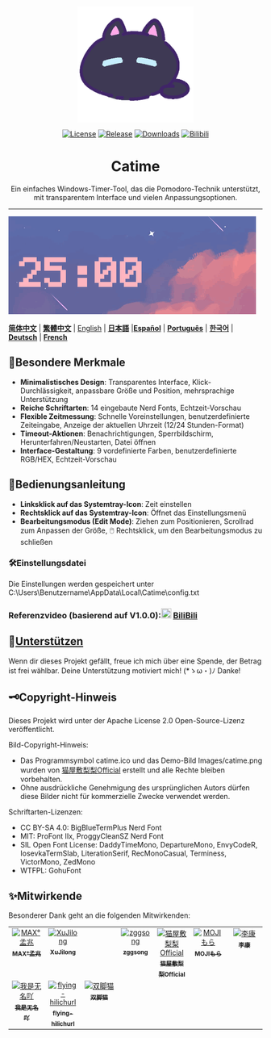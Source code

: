 <p align="center">
<a href="https://github.com/vladelaina/Catime" target="_blank">
<img align="center" alt="catime" width="230" src="../Images/catime.png" />
</a>
</p>

<p align="center">
  <a href="https://github.com/vladelaina/Catime/blob/main/LICENSE"><img alt="License" src="https://img.shields.io/github/license/vladelaina/Catime" /></a>
  <a href="https://github.com/vladelaina/Catime/releases/latest"><img alt="Release" src="https://img.shields.io/github/release/vladelaina/Catime.svg" /></a>
  <a href="https://github.com/vladelaina/Catime/releases"><img alt="Downloads" src="https://img.shields.io/github/downloads/vladelaina/Catime/total" /></a>
  <a href="https://space.bilibili.com/1862395225"><img alt="Bilibili" src="https://img.shields.io/badge/Bilibili-space-ff69b4?logo=bilibili" /></a>
</p>

<h1 align="center">Catime</h1>

<p align="center">Ein einfaches Windows-Timer-Tool, das die Pomodoro-Technik unterstützt, mit transparentem Interface und vielen Anpassungsoptionen.</p>

---

![Catime](../Images/catime.gif)

  [**简体中文**](https://github.com/vladelaina/Catime) |  [**繁體中文**](README_zh-hant.md) | [English](README-en.md) | [**日本語**](README_ja.md) |[**Español**](README_es.md) | [**Português**](README_pt-br.md) | [**한국어**](README_ko-kr.md) | [**Deutsch**](README_de.md) | [**French**](README_fr.md)

## 🌟Besondere Merkmale

- **Minimalistisches Design**: Transparentes Interface, Klick-Durchlässigkeit, anpassbare Größe und Position, mehrsprachige Unterstützung
- **Reiche Schriftarten**: 14 eingebaute Nerd Fonts, Echtzeit-Vorschau
- **Flexible Zeitmessung**: Schnelle Voreinstellungen, benutzerdefinierte Zeiteingabe, Anzeige der aktuellen Uhrzeit (12/24 Stunden-Format)
- **Timeout-Aktionen**: Benachrichtigungen, Sperrbildschirm, Herunterfahren/Neustarten, Datei öffnen
- **Interface-Gestaltung**: 9 vordefinierte Farben, benutzerdefinierte RGB/HEX, Echtzeit-Vorschau

## 📑Bedienungsanleitung

- **Linksklick auf das Systemtray-Icon**: Zeit einstellen
- **Rechtsklick auf das Systemtray-Icon**: Öffnet das Einstellungsmenü
- **Bearbeitungsmodus (Edit Mode)**: Ziehen zum Positionieren, Scrollrad zum Anpassen der Größe, 🖱️ Rechtsklick, um den Bearbeitungsmodus zu schließen

### 🛠️Einstellungsdatei
Die Einstellungen werden gespeichert unter C:\Users\Benutzername\AppData\Local\Catime\config.txt

### Referenzvideo (basierend auf V1.0.0):<img src="https://www.bilibili.com/favicon.ico" width="20" height="20"> [BiliBili](https://www.bilibili.com/video/BV1ztFeeQEYP)

## 💖[Unterstützen](../support.md)

Wenn dir dieses Projekt gefällt, freue ich mich über eine Spende, der Betrag ist frei wählbar. Deine Unterstützung motiviert mich! (*ゝω・)ﾉ Danke!

## 🗝️Copyright-Hinweis

Dieses Projekt wird unter der Apache License 2.0 Open-Source-Lizenz veröffentlicht.

Bild-Copyright-Hinweis:
- Das Programmsymbol catime.ico und das Demo-Bild Images/catime.png wurden von [猫屋敷梨梨Official](https://space.bilibili.com/26087398) erstellt und alle Rechte bleiben vorbehalten.
- Ohne ausdrückliche Genehmigung des ursprünglichen Autors dürfen diese Bilder nicht für kommerzielle Zwecke verwendet werden.

Schriftarten-Lizenzen:
- CC BY-SA 4.0: BigBlueTermPlus Nerd Font
- MIT: ProFont IIx, ProggyCleanSZ Nerd Font
- SIL Open Font License: DaddyTimeMono, DepartureMono, EnvyCodeR, IosevkaTermSlab, LiterationSerif, RecMonoCasual, Terminess, VictorMono, ZedMono
- WTFPL: GohuFont

## ✨Mitwirkende 

Besonderer Dank geht an die folgenden Mitwirkenden:
<table>
  <tbody>
    <tr>
      <td align="center" valign="top" width="14.28%"><a href="https://github.com/MadMaxChow"><img src="https://avatars.githubusercontent.com/u/13810505?v=4" width="100px;" alt="MAX°孟兆"/><br /><sub><b>MAX°孟兆</b></sub></a><br /></td>
      <td align="center" valign="top" width="14.28%"><a href="https://github.com/sumruler"><img src="https://avatars.githubusercontent.com/u/56953545?v=4" width="100px;" alt="XuJilong"/><br /><sub><b>XuJilong</b></sub></a><br /></td>
      <td width="14.28%"></td>
      <td align="center" valign="top" width="14.28%"><a href="https://github.com/ZGGSONG"><img src="https://avatars.githubusercontent.com/u/49741009?v=4" width="100px;" alt="zggsong"/><br /><sub><b>zggsong</b></sub></a><br /></td>
      <td align="center" valign="top" width="14.28%"><a href="https://space.bilibili.com/26087398"><img src="https://i1.hdslb.com/bfs/face/af55083fafbabb7815b09c32adca94139b3ab3f8.webp@240w_240h_1c_1s_!web-avatar-space-header.avif" width="100px;" alt="猫屋敷梨梨Official"/><br /><sub><b>猫屋敷梨梨Official</b></sub></a><br /></td>
      <td align="center" valign="top" width="14.28%"><a href="https://space.bilibili.com/6189012"><img src="https://i0.hdslb.com/bfs/face/e38f4197fddc38397732b61c3086cd6b280dd00e.jpg" width="100px;" alt="MOJIもら"/><br /><sub><b>MOJIもら</b></sub></a><br /></td>
      <td align="center" valign="top" width="14.28%"><a href="https://space.bilibili.com/475437261"><img src="https://i0.hdslb.com/bfs/face/a52c54f0098602b2934d828222aaf3895b06c9ec.jpg@240w_240h_1c_1s_!web-avatar-space-header.avif" width="100px;" alt="李康"/><br /><sub><b>李康</b></sub></a><br /></td>
    </tr>
    <tr>
      <td align="center" valign="top" width="14.28%"><a href="https://space.bilibili.com/1708573954"><img src="https://i1.hdslb.com/bfs/face/7fe7cfba25dd086f9b4dbb8433b5db237a5ff98b.jpg@240w_240h_1c_1s_!web-avatar-space-header.avif" width="100px;" alt="我是无名吖"/><br /><sub><b>我是无名吖</b></sub></a><br /></td>
      <td align="center" valign="top" width="14.28%"><a href="https://github.com/flying-hilichurl"><img src="https://avatars.githubusercontent.com/u/187168840?v=4" width="100px;" alt="flying-hilichurl"/><br /><sub><b>flying-hilichurl</b></sub></a><br /></td>
      <td align="center" valign="top" width="14.28%"><a href="https://space.bilibili.com/161061562"><img src="https://i1.hdslb.com/bfs/face/ffbffc12d4cb51d158210f26f45bb1b369eaf730.jpg@240w_240h_1c_1s_!web-avatar-space-header.avif" width="100px;" alt="双脚猫"/><br /><sub><b>双脚猫</b></sub></a><br /></td>
  </tbody>
</table>
